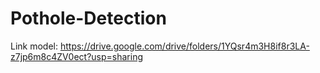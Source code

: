 # Pothole-Detection

Link model: https://drive.google.com/drive/folders/1YQsr4m3H8if8r3LA-z7jp6m8c4ZV0ect?usp=sharing
